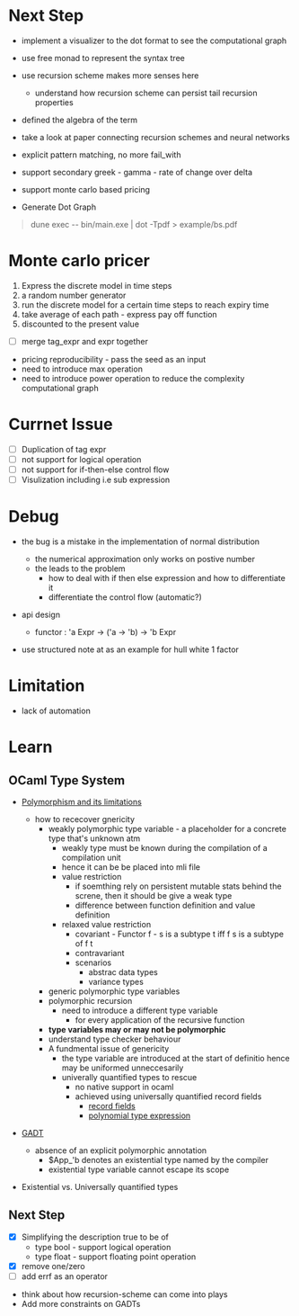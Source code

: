 # Next Step

* implement a visualizer to the dot format to see the computational graph
* use free monad to represent the syntax tree
* use recursion scheme makes more senses here
  * understand how recursion scheme can persist tail recursion properties
* defined the algebra of the term
* take a look at paper connecting recursion schemes and neural networks

* explicit pattern matching, no more fail_with
* support secondary greek - gamma - rate of change over delta 
* support monte carlo based pricing


* Generate Dot Graph
> dune exec -- bin/main.exe | dot -Tpdf > example/bs.pdf

# Monte carlo pricer
1. Express the discrete model in time steps
2. a random number generator 
3. run the discrete model for a certain time steps to reach expiry time
4. take average of each path - express pay off function
5. discounted to the present value

- [ ] merge tag_expr and expr together
* pricing reproducibility - pass the seed as an input
* need to introduce max operation
* need to introduce power operation to reduce the complexity computational graph

# Currnet Issue
- [ ] Duplication of tag expr
- [ ] not support for logical operation
- [ ] not support for if-then-else control flow
- [ ] Visulization including i.e sub expression

# Debug

* the bug is a mistake in the implementation of normal distribution
  * the numerical approximation only works on postive number
  * the leads to the problem
    * how to deal with if then else expression and how to differentiate it
    * differentiate the control flow (automatic?)

* api design
  * functor : 'a Expr -> ('a -> 'b) -> 'b Expr
  

* use structured note at as an example for hull white 1 factor

# Limitation
* lack of automation

# Learn

## OCaml Type System
* [Polymorphism and its limitations](https://v2.ocaml.org/manual/polymorphism.html)
  * how to rececover gnericity
    * weakly polymorphic type variable - a placeholder for a concrete type that's unknown atm
      * weakly type must be known during the compilation of a compilation unit
      * hence it can be be placed into mli file
      * value restriction
        * if soemthing rely on persistent mutable stats behind the screne, then it should be give a weak type
        * difference between function definition and value definition
      * relaxed value restriction
        * covariant - Functor f - s is a subtype t iff f s is a subtype of f t
        * contravariant 
        * scenarios
          * abstrac data types
          * variance types
    * generic polymorphic type variables
    * polymorphic recursion
      * need to introduce a different type variable 
        * for every application of the recursive function
    * **type variables may or may not be polymorphic**
    * understand type checker behaviour
    * A fundmental issue of genericity
      * the type variable are introduced at the start of definitio hence may be uniformed unneccesarily
      * univerally quantified types to rescue
        * no native support in ocaml
        * achieved using universally quantified record fields
          * [record fields](https://v2.ocaml.org/manual/typedecl.html#field-decl)
          * [polynomial type expression](https://v2.ocaml.org/manual/types.html#poly-typexpr)

* [GADT](https://v2.ocaml.org/manual/gadts-tutorial.html)
  * absence of an explicit polymorphic annotation
    * $App_'b denotes an existential type named by the compiler
    * existential type variable cannot escape its scope
* Existential vs. Universally quantified types

## Next Step

- [x] Simplifying the description true to be of
  * type bool - support logical operation
  * type float - support floating point operation
- [x] remove one/zero
- [ ] add errf as an operator
* think about how recursion-scheme can come into plays
* Add more constraints on GADTs
